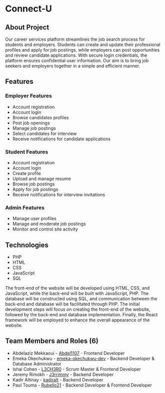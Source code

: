 # Connect-U

## About Project 

Our career services platform streamlines the job search process for students and employers. Students can create and update their professional profiles and apply for job postings, while employers can post opportunities and review candidate applications. With secure login credentials, the platform ensures confidential user information. Our aim is to bring job seekers and employers together in a simple and efficient manner.

##  Features

### Employer Features
- Account registration
- Account login
- Browse candidates profiles
- Post job openings
- Manage job postings
- Select candidates for interview
- Receive notifications for candidate applications

### Student Features 
- Account registration
- Account login
- Create profile
- Upload and manage resume
- Browse job postings
- Apply for job postings
- Receive notifications for interview invitations

### Admin Features
- Manage user profiles
- Manage and moderate job postings
- Monitor and control site activity

## Technologies

- PHP
- HTML
- CSS
- JavaScript
- SQL

The front-end of the website will be developed using HTML, CSS, and JavaScript, while the back-end will be built with JavaScript, PHP. The database will be constructed using SQL, and communication between the back-end and database will be facilitated through PHP. The initial development steps will focus on creating the front-end of the website, followed by the back-end and database implementation. Finally, the React framework will be employed to enhance the overall appearance of the website.

##  Team Members and Roles (6)

- Abdelaziz Mekkaoui - [Abdel1107](https://github.com/Abdel1107) - Frontend Developer
- Emeka Okechukwu - [emeka-okechukwu-dev](https://github.com/emeka-okechukwu-dev) - Backend Developer & Database Administrator
- Ishai Cohen - [L3CH3R0](https://github.com/L3CH3R0) - Scrum Master & Frontend Developer
- Jeremy Rimokh - [J3rrimmy](https://github.com/J3rrimmy) - Backend Developer
- Kadir Altinay - [kadiralt](https://github.com/kadiralt) - Backend Developer
- Paul Touma - [Rubello21](https://github.com/Rubello21) - Backend Developer & Frontend Developer
